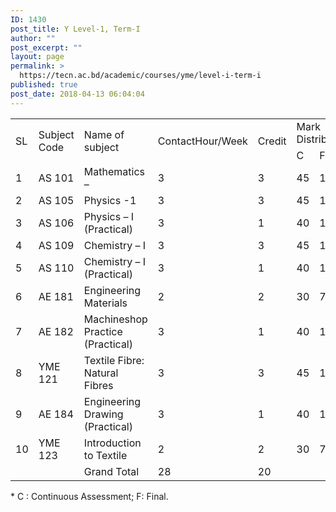 ```yaml
---
ID: 1430
post_title: Y Level-1, Term-I
author: ""
post_excerpt: ""
layout: page
permalink: >
  https://tecn.ac.bd/academic/courses/yme/level-i-term-i
published: true
post_date: 2018-04-13 06:04:04
---
```

<table width="636">
<tbody>
<tr>
<td rowspan="2" width="34">SL</td>
<td rowspan="2" width="76">Subject Code</td>
<td rowspan="2" width="209">Name of subject</td>
<td rowspan="2" width="63">ContactHour/Week</td>
<td rowspan="2" width="63">Credit</td>
<td colspan="3" width="190">Mark Distribution*</td>
</tr>
<tr>
<td width="63">C</td>
<td width="63">F</td>
<td width="64">Total</td>
</tr>
<tr>
<td width="34">1</td>
<td width="76">AS 101</td>
<td width="209">Mathematics –</td>
<td width="63">3</td>
<td width="63">3</td>
<td width="63">45</td>
<td width="63">105</td>
<td width="64">150</td>
</tr>
<tr>
<td width="34">2</td>
<td width="76">AS 105</td>
<td width="209">Physics -1</td>
<td width="63">3</td>
<td width="63">3</td>
<td width="63">45</td>
<td width="63">105</td>
<td width="64">150</td>
</tr>
<tr>
<td width="34">3</td>
<td width="76">AS 106</td>
<td width="209">Physics – I (Practical)</td>
<td width="63">3</td>
<td width="63">1</td>
<td width="63">40</td>
<td width="63">10</td>
<td width="64">50</td>
</tr>
<tr>
<td width="34">4</td>
<td width="76">AS 109</td>
<td width="209">Chemistry – I</td>
<td width="63">3</td>
<td width="63">3</td>
<td width="63">45</td>
<td width="63">105</td>
<td width="64">150</td>
</tr>
<tr>
<td width="34">5</td>
<td width="76">AS 110</td>
<td width="209">Chemistry – I (Practical)</td>
<td width="63">3</td>
<td width="63">1</td>
<td width="63">40</td>
<td width="63">10</td>
<td width="64">50</td>
</tr>
<tr>
<td width="34">6</td>
<td width="76">AE 181</td>
<td width="209">Engineering Materials</td>
<td width="63">2</td>
<td width="63">2</td>
<td width="63">30</td>
<td width="63">70</td>
<td width="64">100</td>
</tr>
<tr>
<td width="34">7</td>
<td width="76">AE 182</td>
<td width="209">Machineshop Practice (Practical)</td>
<td width="63">3</td>
<td width="63">1</td>
<td width="63">40</td>
<td width="63">10</td>
<td width="64">50</td>
</tr>
<tr>
<td width="34">8</td>
<td width="76">YME 121</td>
<td width="209">Textile Fibre: Natural Fibres</td>
<td width="63">3</td>
<td width="63">3</td>
<td width="63">45</td>
<td width="63">105</td>
<td width="64">150</td>
</tr>
<tr>
<td width="34">9</td>
<td width="76">AE 184</td>
<td width="209">Engineering Drawing (Practical)</td>
<td width="63">3</td>
<td width="63">1</td>
<td width="63">40</td>
<td width="63">10</td>
<td width="64">50</td>
</tr>
<tr>
<td width="34">10</td>
<td width="76">YME 123</td>
<td width="209">Introduction to Textile</td>
<td width="63">2</td>
<td width="63">2</td>
<td width="63">30</td>
<td width="63">70</td>
<td width="64">100</td>
</tr>
<tr>
<td width="34"></td>
<td width="76"></td>
<td width="209">Grand Total</td>
<td width="63">28</td>
<td width="63">20</td>
<td width="63"></td>
<td width="63"></td>
<td width="64"></td>
</tr>
</tbody>
</table>
* C : Continuous Assessment; F: Final.